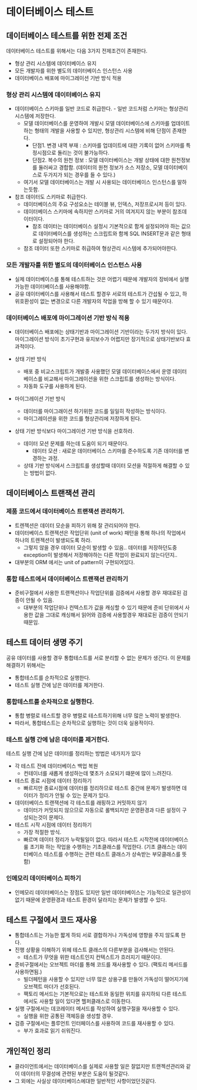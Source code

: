 # 데이터베이스 테스트

## 데이터베이스 테스트를 위한 전제 조건
데이터베이스 테스트를 위해서는 다음 3가지 전제조건이 존재한다.
- 형상 관리 시스템에 데이터베이스 유지
- 모든 개발자를 위한 별도의 데이터베이스 인스턴스 사용
- 데이터베이스 배포에 마이그레이션 기반 방식 적용

### 형상 관리 시스템에 데이터베이스 유지
- 데이터베이스 스키마를 일반 코드로 취급한다.
        - 일반 코드처럼 스키마는 형상관리 시스템에 저장한다.
    - 모델 데이터베이스를 운영하여 개발시 모델 데이터베이스에 스키마를 업데이트 하는 형태의 개발을 사용할 수 있지만, 형상관리 시스템에 비해 단점이 존재한다.
        - 단점1. 변경 내역 부재 : 스키마를 업데이트에 대한 기록이 없어 스키마를 특정시점으로 돌리는 것이 불가능하다.
        - 단점2. 복수의 원천 정보 : 모델 데이터베이스는 개발 상태에 대한 원천정보를 둘러싸고 경합함. (데이터의 원천 정보가 소스 저장소, 모델 데이터베이스로 두가지가 되는 경우를 들 수 있다.)
    - 여기서 모델 데이터베이스는 개발 시 사용되는 데이터베이스 인스턴스를 말하는듯함.
- 참조 데이터도 스키마로 취급한다.
    - 데이터베이스의 주요 구성요소는 테이블 뷰, 인덱스, 저장프로시저 등이 있다.
    - 데이터베이스 스키마에 속하지만 스키마로 거의 여겨지지 않는 부분이 참조데이터이다.
        - 참조 데이터는 데이터베이스 설정시 기본적으로 함게 설정되어야 하는 값으로 데이터베이스를 생성하는 스크립트와 함께 SQL INSERT문과 같은 형태로 설정되어야 한다.
    - 참조 데이터 또한 스키마로 취급하여 형상관리 시스템에 추가되어야한다.
### 모든 개발자를 위한 별도의 데이터베이스 인스턴스 사용
- 실제 데이터베이스를 통해 테스트하는 것은 어렵기 때문에 개발자의 장비에서 실행가능한 데이터베이스를 사용해야함.
- 공유 데이터베이스를 사용해서 테스트 할경우 서로의 테스트가 간섭될 수 있고, 하위호환성이 없는 변경으로 다른 개발자의 작업을 방해 할 수 있기 때문이다.
### 데이터베이스 배포에 마이그레이션 기반 방식 적용
- 데이터베이스 배포에는 상태기반과 마이그레이션 기반이라는 두가지 방식이 있다. 마이그레이션 방식이 초기구현과 유지보수가 어렵지만 장기적으로 상태기반보다 효과적이다.
- 상태 기반 방식
    - 배포 중 비교스크립트가 개발중 사용했던 모델 데이터베이스에서 운영 데이터베이스를 비교해서 마이그레이션을 위한 스크립트를 생성하는 방식이다.
    - 자동화 도구를 사용하게 된다.
- 마이그레이션 기반 방식
    - 데이터를 마이그래이션 하기위한 코드를 일일히 작성하는 방식이다.
    - 마이그레이션을 위한 코드를 형상관리에 저장하게 된다.

- 상태 기반 방식보다 마이그레이션 기반 방식을 선호하라.
    - 데이터 모션 문제를 하는데 도움이 되기 때문이다.
        - 데이터 모션 : 새로운 데이터베이스 스키마를 준수하도록 기존 데이터를 변경하는 과정.
    - 상태 기반 방식에서 스크립트를 생성할때 데이터 모션을 적절하게 해결할 수 있는 방법이 없다.

## 데이터베이스 트랜잭션 관리
### 제품 코드에서 데이터베이스 트랜잭션 관리하기.
- 트렌젝션은 데이터 모순을 피하기 위해 잘 관리되어야 한다.
- 데이터베이스 트랜젝션은 작업단위 (unit of work) 패턴을 통해 하나의 작업에서 하나의 트렌젝션이 발생되도록 하라.
    - 그렇지 않을 경우 데이터 모순이 발생할 수 있음.. 데이터를 저장하던도중 exception이 발생해서 저장해야하는 다른 작업이 완료되지 않는다던지..
- 대부분의 ORM 에서는 unit of pattern이 구현되어있다.

### 통합 테스트에서 데이터베이스 트랜잭션 관리하기
- 준비구절에서 사용한 트랜잭션이나 작업단위를 검증에서 사용할 경우 재대로된 검증이 안될 수 있음.
    - 대부분의 작업단위나 컨텍스트가 값을 캐싱할 수 있기 때문에 준비 단위에서 사용한 값을 그대로 캐싱해서 읽어와 검증에 사용할경우 재대로된 검증이 안되기 때문임.

## 테스트 데이터 생명 주기
공유 데이터를 사용할 경우 통합테스트를 서로 분리할 수 없는 문제가 생긴다.
이 문제를 해결하기 위해서는
- 통합테스트를 순차적으로 실행한다.
- 테스트 실행 간에 남은 데이터를 제거한다.

### 통합테스트를 순차적으로 실행한다.
- 통합 병렬로 테스트할 경우 병렬로 테스트하기위해 너무 많은 노력이 발생한다.
- 따라서, 통합테스트는 순차적으로 실행하는 것이 더욱 실용적이다.

### 테스트 실행 간에 남은 데이터를 제거한다.
테스트 실행 간에 남은 데이터를 정리하는 방법은 네가지가 있다
- 각 테스트 전에 데이터베이스 백업 복원
    - 컨테이너를 새롭게 생성하는데 몇초가 소모되기 떄문에 많이 느려진다.
- 테스트 종료 시점에 데이터 정리하기
    - 빠르지만 종료시점에 데이터를 정리하므로 테스트 중간에 문제가 발생하면 데이터가 정리가 안될 수 있는 문제가 있다.
- 데이터베이스 트랜잭션에 각 테스트를 래핑하고 커밋하지 않기
    - 데이터가 커밋되지 않으므로 자동으로 롤백되지만 운영환경과 다른 설정이 구성되는것이 문제다.
- 테스트 시작 시점에 데이터 정리하기
    - 가장 적절한 방식.
    - 빠르며 데이터 정리가 누락될일이 없다.
따라서 테스트 시작전에 데이터베이스룰 초기화 하는 작업을 수행하는 기초클래스를 작업한다. (기초 클래스는 데이터베이스 테스트를 수행하는 관련 테스트 클래스가 상속받는 부모클래스를 뜻함)

### 인메모리 데이터베이스 피하기
- 인메모리 데이터베이스는 장점도 있지만 일반 데이터베이스는 기능적으로 일관성이 없기 때문에 운영환경과 테스트 환경이 달라지는 문제가 발생할 수 있다.

## 테스트 구절에서 코드 재사용
- 통합테스트는 가능한 짧게 하되 서로 결합하거나 가독성에 영향을 주지 않도록 한다.
- 진행 상황을 이해하기 위헤 테스트 클래스의 다른부분을 검사해서는 안된다.
    - 테스트가 무엇을 위한 테스트인지 컨텍스트가 흐러지기 때문이다.
- 준비구절에서는 오브젝트 마더를 통해 코드를 재사용할 수 있다. (팩토리 메서드를 사용하면됨.)
    - 빌더페턴을 사용할 수 있지만 너무 많은 상용구를 만들어 가독성이 떨어지기에 오브젝트 마더가 선호된다.
    - 팩토리 메서드는 기본적으로는 테스트와 동일한 위치를 유지하되 다른 테스트에서도 사용할 일이 있다면 헬퍼클래스로 이동한다.
- 실행 구절에서는 데코레이터 메서드를 작성하여 실행구절을 재사용할 수 있다.
    - 실행을 위한 공통된 객체등을 생성할 경우.
- 검증 구절에서는 플루언트 인터페이스를 사용하여 코드를 재사용할 수 있다.
    - 부가 효과로 읽기 쉬워진다.

## 개인적인 정리
- 클라이언트에서는 데이터베이스를 실제로 사용할 일은 잘없지만 트랜젝션관리와 같이 데이터의 무결성에 관련된 부분은 도움이 될것같다.
- 그 외에는 사실상 데이터베이스에대한 일반적인 사항이었던것같다.

